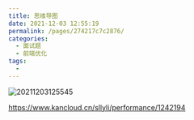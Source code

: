 ```yaml
---
title: 思维导图
date: 2021-12-03 12:55:19
permalink: /pages/274217c7c2876/
categories:
  - 面试题
  - 前端优化
tags:
  -
---
```


![20211203125545](https://gcore.jsdelivr.net/gh/wu529778790/image/blog/20211203125545.png)

<https://www.kancloud.cn/sllyli/performance/1242194>

<!-- more -->
